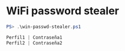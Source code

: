 # WiFi password stealer


```ps1
PS> .\win-passwd-stealer.ps1

Perfil1 | Contraseña1
Perfil2 | Contraseña2
```
